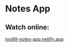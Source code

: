 # **Notes App**

## Watch online:

[typ99-notes-app.netlify.app](https://typ99-notes-app.netlify.app/)